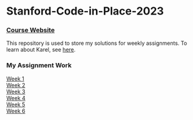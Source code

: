 # Stanford-Code-in-Place-2023

### [Course Website](https://codeinplace.stanford.edu/)  
This repository is used to store my solutions for weekly assignments.
To learn about Karel, see [here](https://compedu.stanford.edu/karel-reader/docs/python/en/chapter1.html).

### My Assignment Work

[Week 1](Week1)  
[Week 2](Week2)  
[Week 3](Week3)  
[Week 4](Week4)  
[Week 5](Week5)  
[Week 6](Week6)  
